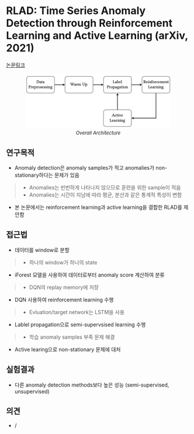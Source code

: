# RLAD: Time Series Anomaly Detection through Reinforcement Learning and Active Learning (arXiv, 2021)

[논문링크](https://arxiv.org/abs/2104.00543)

<p align="center">
    <img width="400" alt='fig1' src="./img/27_01_01.png?raw=true"></br>
    <em><font size=2>Overall Architecture</font></em>
</p>

## 연구목적
- Anomaly detection은 anomaly samples가 적고 anomalies가 non-stationary하다는 문제가 있음
> - Anomalies는 빈번하게 나타나지 않으므로 훈련을 위한 sample이 적음
> - Anomalies는 시간이 지남에 따라 평균, 분산과 같은 통계적 특성이 변함
- 본 논문에서는 reinforcement learning과 active learning을 결합한 RLAD를 제안함

## 접근법
- 데이터를 window로 분할
> - 하나의 window가 하나의 state
- iForest 모델을 사용하여 데이터로부터 anomaly score 계산하여 분류
> - DQN의 replay memory에 저장
- DQN 사용하여 reinforcement learning 수행
> - Evluation/target network는 LSTM을 사용
- Lablel propagation으로 semi-supervsised learning 수행
> - 학습 anomaly samples 부족 문제 해결
- Active learing으로 non-stationary 문제에 대처

## 실험결과
- 다른 anomaly detection methods보다 높은 성능 (semi-supervised, unsupervised)

## 의견
- /